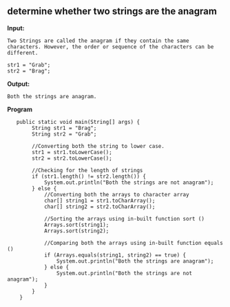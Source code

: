 ## determine whether two strings are the anagram
**Input:**

    Two Strings are called the anagram if they contain the same characters. However, the order or sequence of the characters can be different.
    
    str1 = "Grab";
    str2 = "Brag";

**Output:**

    Both the strings are anagram.

**Program**

       public static void main(String[] args) {
            String str1 = "Brag";
            String str2 = "Grab";
    
            //Converting both the string to lower case.
            str1 = str1.toLowerCase();
            str2 = str2.toLowerCase();
    
            //Checking for the length of strings
            if (str1.length() != str2.length()) {
                System.out.println("Both the strings are not anagram");
            } else {
                //Converting both the arrays to character array
                char[] string1 = str1.toCharArray();
                char[] string2 = str2.toCharArray();
    
                //Sorting the arrays using in-built function sort ()
                Arrays.sort(string1);
                Arrays.sort(string2);
    
                //Comparing both the arrays using in-built function equals ()
                if (Arrays.equals(string1, string2) == true) {
                    System.out.println("Both the strings are anagram");
                } else {
                    System.out.println("Both the strings are not anagram");
                }
            }
        }
